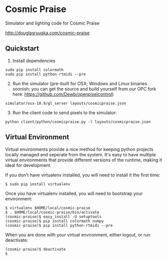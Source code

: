 Cosmic Praise
=============

Simulator and lighting code for Cosmic Praise

http://douglasruuska.com/cosmic-praise


Quickstart
----------

1. Install dependencies

  ```
  sudo pip install colormath 
  sudo pip install python-rtmidi --pre
  ```
  
2. Run the simulator (pre-built for OSX; Windows and Linux binaries soonish; you can get the source and build yourself from our OPC fork here: https://github.com/Dewb/openpixelcontrol) 

  ```
  simulator/osx-10.9/gl_server layouts/cosmicpraise.json
  ```

3. Run the client code to send pixels to the simulator:

  ```
  python client/python/cosmicpraise.py -l layouts/cosmicpraise.json
  ```

Virtual Environment
-------------------

Virtual environments provide a nice method for keeping python projects locally
managed and seperate from the system.  It's easy to have multiple virtual
environments that provide different versions of the runtime, making it ideal
for development.

If you don't have virtualenv installed, you will need to install it the first time:

```
$ sudo pip install virtualenv
```

Once you have virtualenv installed, you will need to bootstrap your environment:

```
$ virtualenv $HOME/local/cosmic-praise
$ . $HOME/local/cosmic-praise/bin/activate
(cosmic-praise)$ easy_install -U setuptools
(cosmic-praise)$ pip install colormath numpy
(cosmic-praise)$ pip install python-rtmidi --pre
```

When you are done with your virtual environment, either logout, or run deactivate:

```
(cosmic-praise)$ deactivate
$
```
